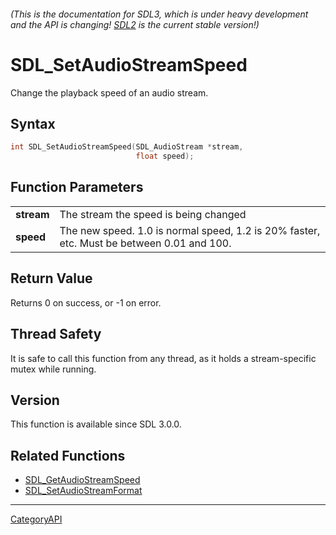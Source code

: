 ###### (This is the documentation for SDL3, which is under heavy development and the API is changing! [SDL2](https://wiki.libsdl.org/SDL2/) is the current stable version!)
# SDL_SetAudioStreamSpeed

Change the playback speed of an audio stream.

## Syntax

```c
int SDL_SetAudioStreamSpeed(SDL_AudioStream *stream,
                            float speed);

```

## Function Parameters

|                |                                                                                           |
| -------------- | ----------------------------------------------------------------------------------------- |
| **stream**     | The stream the speed is being changed                                                     |
| **speed**      | The new speed. 1.0 is normal speed, 1.2 is 20% faster, etc. Must be between 0.01 and 100. |

## Return Value

Returns 0 on success, or -1 on error.

## Thread Safety

It is safe to call this function from any thread, as it holds a
stream-specific mutex while running.

## Version

This function is available since SDL 3.0.0.

## Related Functions

* [SDL_GetAudioStreamSpeed](SDL_GetAudioStreamSpeed.md)
* [SDL_SetAudioStreamFormat](SDL_SetAudioStreamFormat.md)

----
[CategoryAPI](CategoryAPI.md)
